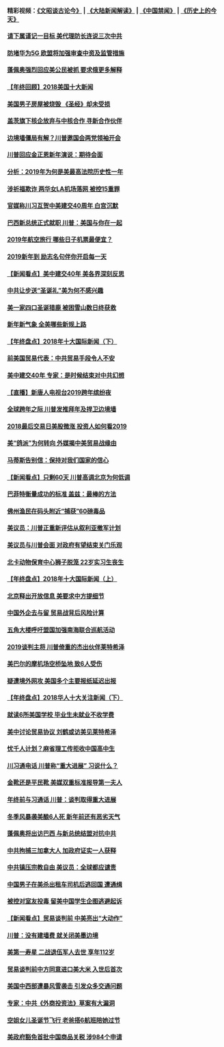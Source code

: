 #### 精彩视频：[《文昭谈古论今》](https://github.com/gfw-breaker/wenzhao/blob/master/README.md?t=01022131) | [《大陆新闻解读》](https://github.com/gfw-breaker/ntdtv-comedy/blob/master/README.md?t=01022131) | [《中国禁闻》](https://github.com/gfw-breaker/ntdtv-news/blob/master/README.md?t=01022131) | [《历史上的今天》](https://github.com/gfw-breaker/today-in-history/blob/master/README.md?t=01022131) 

#### [请下属谨记一目标 美代理防长连说三次中共](../pages/nsc412/n10949505.md?t=01022131) 

#### [防堵华为5G 欧盟将加强审查中资及监管措施](../pages/nsc412/n10949397.md?t=01022131) 

#### [蓬佩奥强烈回应美公民被抓 要求俄更多解释](../pages/nsc412/n10949408.md?t=01022131) 

#### [【年终回顾】2018美国十大新闻](../pages/nsc412/n10925198.md?t=01022131) 

#### [美国男子房屋被烧毁 《圣经》却未受损](../pages/nsc412/n10947564.md?t=01022131) 

#### [盖茨旗下核企放弃与中核合作 寻新合作伙伴](../pages/nsc412/n10947386.md?t=01022131) 

#### [边境墙僵局有解？川普邀国会两党领袖开会](../pages/nsc412/n10947197.md?t=01022131) 

#### [川普回应金正恩新年演说：期待会面](../pages/nsc412/n10947826.md?t=01022131) 

#### [分析：2019年为何是美最高法院历史性一年](../pages/nsc412/n10946956.md?t=01022131) 

#### [涉祈福欺诈 两华女LA机场落网 被控15重罪](../pages/nsc412/n10947313.md?t=01022131) 

#### [官媒称川习互贺中美建交40周年 白宫沉默](../pages/nsc412/n10946780.md?t=01022131) 

#### [巴西新总统正式就职 川普：美国与你在一起](../pages/nsc412/n10947092.md?t=01022131) 

#### [2019年航空旅行 哪些日子机票最便宜？](../pages/nsc412/n10946996.md?t=01022131) 

#### [2019新年到 励志名句伴你开启每一天](../pages/nsc412/n10946988.md?t=01022131) 

#### [【新闻看点】美中建交40年 美各界深刻反思](../pages/nsc412/n10946586.md?t=01022131) 

#### [中共让步送“圣诞礼”美为何不感兴趣](../pages/nsc412/n10946815.md?t=01022131) 

#### [美一家四口圣诞猎鹿 被困雪山数日终获救](../pages/nsc412/n10946629.md?t=01022131) 

#### [新年新气象 全美哪些新规上路](../pages/nsc412/n10946572.md?t=01022131) 

#### [【年终盘点】2018年十大国际新闻（下）](../pages/nsc412/n10925458.md?t=01022131) 

#### [前美国贸易代表：中共贸易手段令人不安](../pages/nsc412/n10945914.md?t=01022131) 

#### [美中建交40年 专家：是时候结束对中共幻想](../pages/nsc412/n10945197.md?t=01022131) 

#### [【直播】新唐人电视台2019跨年缤纷夜](../pages/nsc412/n10921399.md?t=01022131) 

#### [全球跨年之际 川普发推拜年及捍卫边境墙](../pages/nsc412/n10944547.md?t=01022131) 

#### [2018最后交易日美股微涨 投资人如何看2019](../pages/nsc412/n10944797.md?t=01022131) 

#### [美“鸽派”为何转向 外媒揭中美贸易战缘由](../pages/nsc412/n10944317.md?t=01022131) 

#### [马蒂斯告别信：保持对我们国家的信心](../pages/nsc412/n10944833.md?t=01022131) 

#### [【新闻看点】只剩60天 川普高调北京为何低调](../pages/nsc412/n10944583.md?t=01022131) 

#### [巴菲特衡量成功的标准 盖兹：最棒的方法](../pages/nsc412/n10944666.md?t=01022131) 

#### [佛州渔民在码头附近“捕获”60磅毒品](../pages/nsc412/n10944528.md?t=01022131) 

#### [美议员：川普正重新评估从叙利亚撤军计划](../pages/nsc412/n10944364.md?t=01022131) 

#### [美议员与川普会面 对政府有望结束关门乐观](../pages/nsc412/n10944086.md?t=01022131) 

#### [北卡动物保育中心狮子脱笼 22岁实习生丧生](../pages/nsc412/n10944091.md?t=01022131) 

#### [【年终盘点】2018年十大国际新闻（上）](../pages/nsc412/n10924773.md?t=01022131) 

#### [北京释出开放信息 美要求中方提细节](../pages/nsc412/n10942850.md?t=01022131) 

#### [中国外企去与留 贸易战背后风险计算](../pages/nsc412/n10942968.md?t=01022131) 

#### [五角大楼呼吁盟国加强南海联合巡航活动](../pages/nsc412/n10942310.md?t=01022131) 

#### [2019谈判主将 川普倚重的杰出伙伴莱特希泽](../pages/nsc412/n10942156.md?t=01022131) 

#### [美巴尔的摩机场空桥坠地 致6人受伤](../pages/nsc412/n10942211.md?t=01022131) 

#### [疑遭境外网攻 美国多个主要报纸延迟出报](../pages/nsc412/n10942076.md?t=01022131) 

#### [【年终盘点】2018华人十大关注新闻（下）](../pages/nsc412/n10931088.md?t=01022131) 

#### [就读6所美国学校 毕业生未就业不收学费](../pages/nsc412/n10937342.md?t=01022131) 

#### [美中讨论贸易协议 刘鹤或访美见莱特希泽](../pages/nsc412/n10941352.md?t=01022131) 

#### [忧千人计划？麻省理工传拒收中国高中生](../pages/nsc412/n10941031.md?t=01022131) 

#### [川习通电话 川普称“重大进展” 习说什么？](../pages/nsc412/n10940712.md?t=01022131) 

#### [金靴还是平民靴 美媒双重标准报导第一夫人](../pages/nsc412/n10940654.md?t=01022131) 

#### [年终前与习通话 川普：谈判取得重大进展](../pages/nsc412/n10940508.md?t=01022131) 

#### [冬季风暴袭美酿6人死 新年前还有恶劣天气](../pages/nsc412/n10940428.md?t=01022131) 

#### [蓬佩奥将出访巴西 与新总统结盟对抗中共](../pages/nsc412/n10940393.md?t=01022131) 

#### [中共拘捕三加拿大人 加政府证实一人获释](../pages/nsc412/n10939393.md?t=01022131) 

#### [中共镇压宗教自由 美议员：全球都应谴责](../pages/nsc412/n10939131.md?t=01022131) 

#### [中国男子在美杀出租车司机后逃回国 遭通缉](../pages/nsc412/n10939162.md?t=01022131) 

#### [被控对室友投毒 留美中国学生企图逃避起诉](../pages/nsc412/n10939143.md?t=01022131) 

#### [【新闻看点】贸易谈判前 中美亮出“大动作”](../pages/nsc412/n10938838.md?t=01022131) 

#### [川普：没有建墙费 就关闭美墨边境](../pages/nsc412/n10939011.md?t=01022131) 

#### [美第一寿星 二战退伍军人去世 享年112岁](../pages/nsc412/n10938878.md?t=01022131) 

#### [贸易谈判前中方同意进口美大米 入世后首次](../pages/nsc412/n10938719.md?t=01022131) 

#### [美国中西部遭暴风雪袭击 引发众多交通问题](../pages/nsc412/n10938423.md?t=01022131) 

#### [专家：中共《外商投资法》草案有大漏洞](../pages/nsc412/n10936926.md?t=01022131) 

#### [空姐女儿圣诞节飞行 老爸搭6航班陪她过节](../pages/nsc412/n10937569.md?t=01022131) 

#### [美政府豁免首批中国商品关税 涉984个申请](../pages/nsc412/n10937177.md?t=01022131) 

